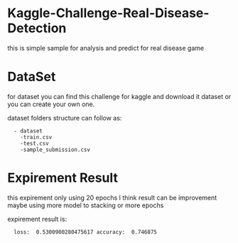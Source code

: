 # Kaggle-Challenge-Real-Disease-Detection
this is simple sample for analysis and predict for real disease game

# DataSet
for dataset you can find this challenge for kaggle and download it dataset or you can create your own one.

dataset folders structure can follow as:
```
  - dataset
    -train.csv
    -test.csv
    -sample_submission.csv
```

# Expirement Result
  this expirement only using 20 epochs
  I think result can be improvement
  maybe using more model to stacking or more epochs
  
  expirement result is:
  ```
    loss:  0.5300900280475617 accuracy:  0.746875
  ```

